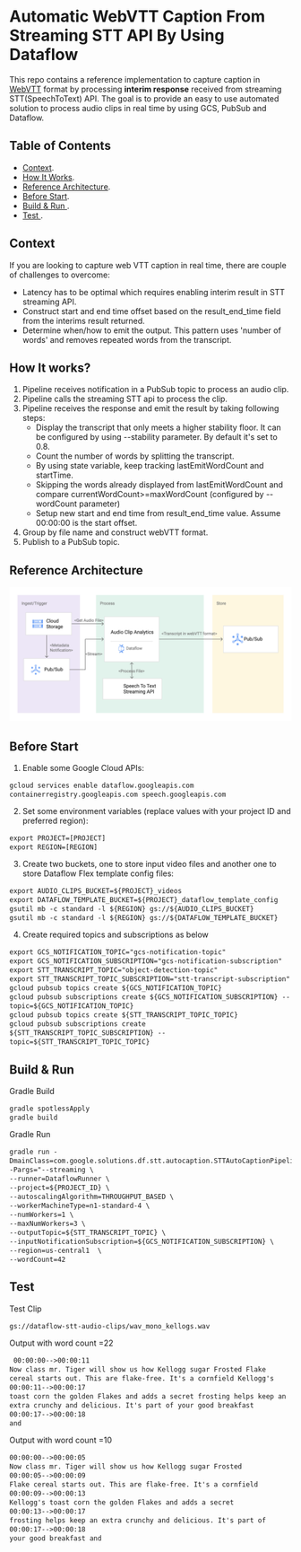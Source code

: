 # Automatic WebVTT Caption From Streaming STT API By Using Dataflow
This repo contains a reference implementation to capture caption in [WebVTT](https://en.wikipedia.org/wiki/WebVTT) format by processing <b>interim response</b> received from streaming STT(SpeechToText) API. The goal is to provide an easy to use automated solution to process audio clips  in real time by using GCS, PubSub and Dataflow. 

## Table of Contents  
* [Context](#context).  
* [How It Works](#how-it-works).   
* [Reference Architecture](#reference-architecture).
* [Before Start](#build-run).  
* [Build & Run ](#build-run). 
* [Test ](#test ). 

## Context
If you are looking to capture web VTT caption in real time, there are couple of challenges to overcome:
- Latency has to be optimal which requires enabling interim result in STT  streaming API.
- Construct start and end time offset based on the result_end_time field from the interims result returned.
- Determine when/how to emit the output.  This pattern uses 'number of words' and removes repeated words from the transcript. 

## How It works?
1. Pipeline receives notification in a PubSub topic to process an audio clip. 
2. Pipeline calls the streaming STT api to process the clip.
3. Pipeline receives the response and emit the result by taking following steps:
	* Display the transcript that only meets a higher stability floor. It can be configured by using --stability parameter. By default it's set to 0.8.
	* Count the number of words by splitting the transcript. 
	* By using state variable, keep tracking lastEmitWordCount and startTime.
	* Skipping the words already displayed from lastEmitWordCount and compare currentWordCount>=maxWordCount (configured by --wordCount parameter)
	* Setup new start and end time from result_end_time value. Assume 00:00:00 is the start offset.
4. Group by file name and construct webVTT format.
5. Publish to a PubSub topic.
## Reference Architecture
 ![ref_arch](diagrams/stt_df_v1.png)
## Before Start
1. Enable some Google Cloud APIs:

```
gcloud services enable dataflow.googleapis.com containerregistry.googleapis.com speech.googleapis.com
```

2. Set some environment variables (replace values with your project ID and preferred region):

```
export PROJECT=[PROJECT]
export REGION=[REGION]
```

3. Create two buckets, one to store input video files and another one to store Dataflow Flex template config files:
```
export AUDIO_CLIPS_BUCKET=${PROJECT}_videos
export DATAFLOW_TEMPLATE_BUCKET=${PROJECT}_dataflow_template_config
gsutil mb -c standard -l ${REGION} gs://${AUDIO_CLIPS_BUCKET}
gsutil mb -c standard -l ${REGION} gs://${DATAFLOW_TEMPLATE_BUCKET}
```

4. Create required topics and subscriptions as below

```
export GCS_NOTIFICATION_TOPIC="gcs-notification-topic"
export GCS_NOTIFICATION_SUBSCRIPTION="gcs-notification-subscription"
export STT_TRANSCRIPT_TOPIC="object-detection-topic"
export STT_TRANSCRIPT_TOPIC_SUBSCRIPTION="stt-transcript-subscription"
gcloud pubsub topics create ${GCS_NOTIFICATION_TOPIC}
gcloud pubsub subscriptions create ${GCS_NOTIFICATION_SUBSCRIPTION} --topic=${GCS_NOTIFICATION_TOPIC}
gcloud pubsub topics create ${STT_TRANSCRIPT_TOPIC_TOPIC}
gcloud pubsub subscriptions create ${STT_TRANSCRIPT_TOPIC_SUBSCRIPTION} --topic=${STT_TRANSCRIPT_TOPIC_TOPIC}
```


## Build & Run

Gradle Build

```
gradle spotlessApply
gradle build
```

Gradle Run

```
gradle run -DmainClass=com.google.solutions.df.stt.autocaption.STTAutoCaptionPipeline -Pargs="--streaming \
--runner=DataflowRunner \
--project=${PROJECT_ID} \
--autoscalingAlgorithm=THROUGHPUT_BASED \
--workerMachineType=n1-standard-4 \
--numWorkers=1 \
--maxNumWorkers=3 \
--outputTopic=${STT_TRANSCRIPT_TOPIC} \
--inputNotificationSubscription=${GCS_NOTIFICATION_SUBSCRIPTION} \
--region=us-central1  \
--wordCount=42
```

## Test
Test Clip 
```
gs://dataflow-stt-audio-clips/wav_mono_kellogs.wav
```
Output with word count =22

```
 00:00:00-->00:00:11
Now class mr. Tiger will show us how Kellogg sugar Frosted Flake cereal starts out. This are flake-free. It's a cornfield Kellogg's 
00:00:11-->00:00:17
toast corn the golden Flakes and adds a secret frosting helps keep an extra crunchy and delicious. It's part of your good breakfast 
00:00:17-->00:00:18
and
```

Output with word count =10

```
00:00:00-->00:00:05
Now class mr. Tiger will show us how Kellogg sugar Frosted 
00:00:05-->00:00:09
Flake cereal starts out. This are flake-free. It's a cornfield 
00:00:09-->00:00:13
Kellogg's toast corn the golden Flakes and adds a secret 
00:00:13-->00:00:17
frosting helps keep an extra crunchy and delicious. It's part of 
00:00:17-->00:00:18
your good breakfast and 
```


